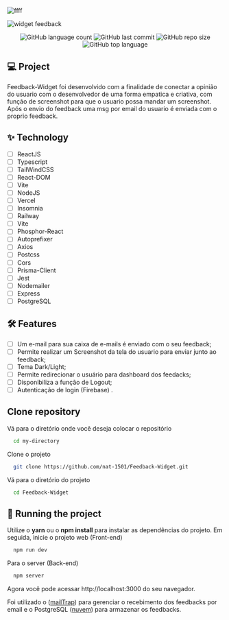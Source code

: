

![ffff](https://user-images.githubusercontent.com/71294409/177211628-3adedd43-0bbd-477d-86a0-9c7ed5c9d400.png)

![widget feedback](https://user-images.githubusercontent.com/71294409/177214698-faf65a69-085d-4729-89cf-65e01d1d8ef9.png)

<div align="center">

![GitHub language count](https://img.shields.io/github/languages/count/nat-1501/Feedback-Widget)
![GitHub last commit](https://img.shields.io/github/last-commit/nat-1501/Feedback-Widget)
![GitHub repo size](https://img.shields.io/github/repo-size/nat-1501/Feedback-Widget)
![GitHub top language](https://img.shields.io/github/languages/top/nat-1501/Feedback-Widget)

</div>


## 💻 Project
Feedback-Widget foi desenvolvido com a finalidade de conectar a opinião do usuario com o desenvolvedor de uma forma empatica e criativa, com função de screenshot para que o usuario possa mandar um screenshot. Após o envio do feedback uma msg por email do usuario é enviada com o proprio feedback.

## ✨ Technology

-   [ ] ReactJS
-   [ ] Typescript
-   [ ] TailWindCSS
-   [ ] React-DOM
-   [ ] Vite
-   [ ] NodeJS
-   [ ] Vercel
-   [ ] Insomnia
-   [ ] Railway
-   [ ] Vite
-   [ ] Phosphor-React
-   [ ] Autoprefixer
-   [ ] Axios
-   [ ] Postcss
-   [ ] Cors
-   [ ] Prisma-Client
-   [ ] Jest
-   [ ] Nodemailer
-   [ ] Express
-   [ ] PostgreSQL

## :hammer_and_wrench: Features 


-   [ ] Um e-mail para sua caixa de e-mails é enviado com o seu feedback;
-   [ ] Permite realizar um Screenshot da tela do usuario para enviar junto ao feedback;
-   [ ] Tema Dark/Light;
-   [ ] Permite redirecionar o usuário para dashboard dos feedacks;
-   [ ] Disponibiliza a função de Logout;
-   [ ] Autenticação de login (Firebase) .

## Clone repository

Vá para o diretório onde você deseja colocar o repositório

```bash
  cd my-directory
```

Clone o projeto

```bash
  git clone https://github.com/nat-1501/Feedback-Widget.git
```

Vá para o diretório do projeto

```bash
  cd Feedback-Widget
```


 ## 🚀 Running the project

Utilize o **yarn** ou o **npm install** para instalar as dependências do projeto.
Em seguida, inicie o projeto web (Front-end)

```bash
  npm run dev
```
Para o server (Back-end)
```bash
  npm server
```

Agora você pode acessar http://localhost:3000 do seu navegador.

Foi utilizado o ([mailTrap](https://mailtrap.io/)) para gerenciar o recebimento dos feedbacks por email e o PostgreSQL ([nuvem](https://railway.app/)) para armazenar os feedbacks. 



